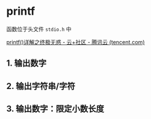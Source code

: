 # printf

函数位于头文件 `stdio.h` 中

[printf()详解之终极无惑 - 云+社区 - 腾讯云 (tencent.com)](https://cloud.tencent.com/developer/article/1176463)

## 1. 输出数字



## 2. 输出字符串/字符



## 3. 输出数字：限定小数长度



